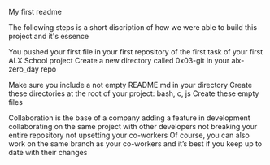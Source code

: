 My first readme

The following steps is a short discription of how we were able to build
this project and it's essence

You pushed your first file in your first repository of the first task of your first ALX School project
Create a new directory called 0x03-git in your alx-zero_day repo

Make sure you include a not empty README.md in your directory
Create these directories at the root of your project: bash, c, js
Create these empty files

Collaboration is the base of a company
adding a feature in development
collaborating on the same project with other developers
not breaking your entire repository
not upsetting your co-workers
Of course, you can also work on the same branch as your co-workers and 
it’s best if you keep up to date with their changes
